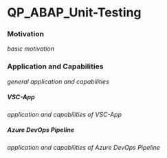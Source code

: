 # QP_ABAP_Unit-Testing


### Motivation

*basic motivation*


### Application and Capabilities

*general application and capabilities*


##### VSC-App

*application and capabilities of VSC-App*


##### Azure DevOps Pipeline

*application and capabilities of Azure DevOps Pipeline*
